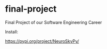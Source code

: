 # final-project
Final Project of our Software Engineering Career

Install:

https://pypi.org/project/NeuroSkyPy/ 
